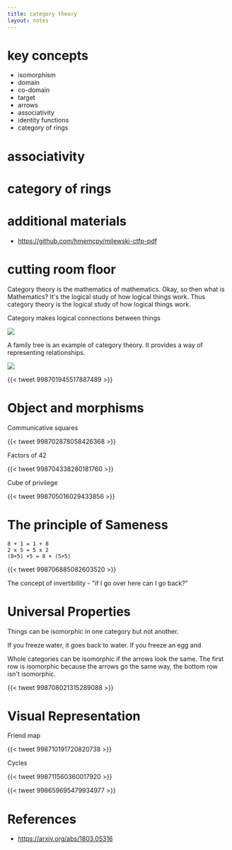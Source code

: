 ```yaml
---
title: category theory
layout: notes
---
```


# key concepts
- isomorphism
- domain
- co-domain
- target
- arrows
- associativity 
- identity functions
- category of rings

# associativity


# category of rings

# additional materials
- https://github.com/hmemcpy/milewski-ctfp-pdf


# cutting room floor


Category theory is the mathematics of mathematics.  Okay, so then what is Mathematics? It's the logical study of how logical things work. Thus category theory is the logical study of how logical things work.

Category makes logical connections between things

![](https://transportsydney.files.wordpress.com/2013/03/2013-03-01-february-disruptions.png)

A family tree is an example of category theory. It provides a way of representing relationships.

![](https://www.ebi.ac.uk/training/online/sites/ebi.ac.uk.training.online/files/resize/user/Simple%20family%20tree-750x291.png)


{{< tweet 998701945517887489 >}}


# Object and morphisms

Communicative squares

{{< tweet 998702878058426368 >}}


Factors of 42

{{< tweet 998704338280181760 >}}


Cube of privilege 

{{< tweet 998705016029433856 >}}

# The principle of Sameness

```
8 + 1 = 1 + 8
2 x 5 = 5 x 2
(8+5) +5 = 8 + (5+5)
```

{{< tweet 998706885082603520 >}}

The concept of invertibility - "if I go over here can I go back?"



# Universal Properties

Things can be isomorphic in one category but not another. 

If you freeze water, it goes back to water.
If you freeze an egg and

Whole categories can be isomorphic if the arrows look the same. 
The first row is isomorphic because the arrows go the same way, the bottom row isn't isomorphic.

{{< tweet 998708021315289088 >}}


# Visual Representation

Friend map

{{< tweet 998710191720820738 >}}


Cycles

{{< tweet 998711560360017920 >}}


{{< tweet 998659695479934977 >}}


# References
* https://arxiv.org/abs/1803.05316
